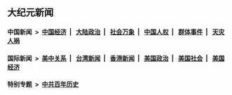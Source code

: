 ## 大纪元新闻

#### 中国新闻 &nbsp;>&nbsp; [中国经济](indexes/ncid283/README.md?07281645) &nbsp;| &nbsp; [大陆政治](indexes/ncid277/README.md?07281645) &nbsp;| &nbsp; [社会万象](indexes/ncid282/README.md?07281645) &nbsp;| &nbsp; [中国人权](indexes/ncid278/README.md?07281645) &nbsp;| &nbsp; [群体事件](indexes/ncid279/README.md?07281645) &nbsp;| &nbsp; [天灾人祸](indexes/ncid280/README.md?07281645)

#### 国际新闻 &nbsp;>&nbsp; [美中关系](indexes/nf1412576/README.md?07281645) &nbsp;| &nbsp; [台湾新闻](indexes/ncid1349361/README.md?07281645) &nbsp;| &nbsp; [香港新闻](indexes/ncid1349362/README.md?07281645) &nbsp;| &nbsp; [美国政治](indexes/ncid1078159/README.md?07281645) &nbsp;| &nbsp; [美国社会](indexes/ncid1078160/README.md?07281645) &nbsp;| &nbsp; [美国经济](indexes/ncid1078158/README.md?07281645)

#### 特别专题 &nbsp;>&nbsp; [中共百年历史](https://github.com/easy2view/epoch-special/blob/master/README.md?07281645)  
